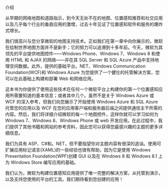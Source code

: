 介绍

从早期的网络地图和道路指示，到今天无处不在的地图、位置感知推荐和社交应用以及几乎每个行业的垂直应用的激增，过去十年见证了位置感知软件和服务的爆炸式增长。

我们很高兴与您分享微软的地图支持技术。正如我们在第一章中向你展示的，微软在绘制世界地图方面并不是新手；它的努力可以追溯到十多年前。今天，微软为其领先的平台提供地图控件——Windows Phone、Windows 7、Windows 8 和使用 HTML 和 AJAX 的网络——并在其 SQL Server 和 SQL Azure 产品中支持地理空间数据。此外，提供的基础平台。NET、Windows Communication Foundation(WCF)和 Windows Azure 为您提供了一个健壮的托管解决方案，您可以在此基础上构建和部署 Web 和网络应用。

这本书为你提供了使用这些技术在任何一个微软平台上构建你的第一个位置感知应用所需要知道的基本信息；或者其中几个。虽然不是关于 Windows Azure 或 WCF 的深入参考，但我们向您展示了开始使用 Windows Azure 和 SQL Azure 托管您的应用以及 WCF 在您的应用客户端和服务器后端之间提供通信主干所需的内容。然后，我们将详细介绍微软的每一个地图控件，这样你就可以学习如何为 Windows 7、Windows 8、Windows Phone 或 web 开发应用。在此过程中，我们提供了其他书籍和网站的参考资料，因此您可以获得您最感兴趣的主题的更多详细信息。

我们为具有 ASP、C#和。NET，但不要指望你对主题内容有很深的造诣。使用可扩展应用标记语言(XAML)的一些经验也很有帮助，因为它是使用 Windows Presentation Foundation(WPF)创建 GUI 以及在 Windows 8 和 Windows 8.1 上为 Windows Store 编写应用的基础。

我们认为，微软为构建位置感知应用提供了唯一完整的解决方案，从托管到演示，以及支持您使用的平台的工具。我们期待看到您创建的应用！